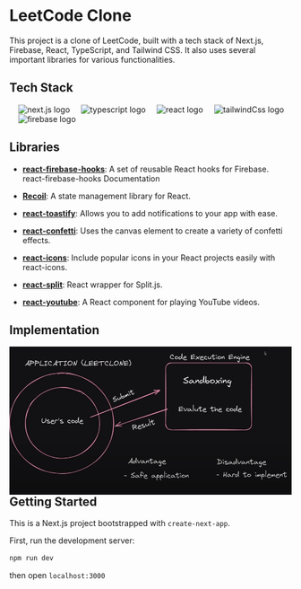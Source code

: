 # LeetCode Clone

This project is a clone of LeetCode, built with a tech stack of Next.js, Firebase, React, TypeScript, and Tailwind CSS. It also uses several important libraries for various functionalities.

## Tech Stack

<div align="left">
<img width="12" />
<img src="https://cdn.jsdelivr.net/gh/devicons/devicon@latest/icons/nextjs/nextjs-original.svg"  height="40" alt="next.js logo" />
<img width="12" />
<img src="https://cdn.jsdelivr.net/gh/devicons/devicon/icons/typescript/typescript-original.svg" height="40" alt="typescript logo"  />
<img width="12" />
<img src="https://cdn.jsdelivr.net/gh/devicons/devicon/icons/react/react-original.svg" height="40" alt="react logo"  />
<img width="12"/>
<img src="https://cdn.jsdelivr.net/gh/devicons/devicon@latest/icons/tailwindcss/tailwindcss-original.svg" height="40" alt="tailwindCss logo" />
<img width="12" />
<img src="https://cdn.jsdelivr.net/gh/devicons/devicon/icons/firebase/firebase-plain-wordmark.svg" height="40" alt="firebase logo"  />  
  
</div>

## Libraries

- [**react-firebase-hooks**](https://recoiljs.org/docs/introduction/core-concepts/): A set of reusable React hooks for Firebase. react-firebase-hooks Documentation

- [**Recoil**](https://recoiljs.org/docs/introduction/core-concepts/): A state management library for React.

- [**react-toastify**](https://www.npmjs.com/package/react-toastify): Allows you to add notifications to your app with ease.

- [**react-confetti**](https://www.npmjs.com/package/react-confetti): Uses the canvas element to create a variety of confetti effects.

- [**react-icons**](https://react-icons.github.io/react-icons/): Include popular icons in your React projects easily with react-icons.

- [**react-split**](https://www.npmjs.com/package/react-split): React wrapper for Split.js.

- [**react-youtube**](https://www.npmjs.com/package/react-youtube): A React component for playing YouTube videos.

## Implementation

<div align="center">
<img src="./public/tep.png"
     alt="markdown-image"
     style="float: left; margin-right: 10px;" />
</div>

## Getting Started

This is a Next.js project bootstrapped with `create-next-app`.

First, run the development server:

```bash
npm run dev
```

then open `localhost:3000`
